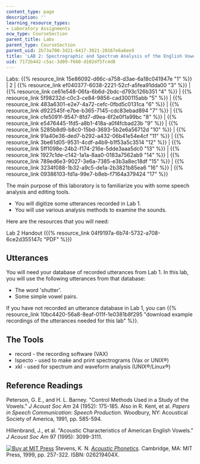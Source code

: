 ```yaml
---
content_type: page
description: ''
learning_resource_types:
- Laboratory Assignments
ocw_type: CourseSection
parent_title: Labs
parent_type: CourseSection
parent_uid: 2b73a700-3d21-6417-3921-20167e6a6ee9
title: 'LAB 2: Spectrographic and Spectrum Analysis of the English Vowel System'
uid: 7172b442-c5ac-3d09-f660-d102df5fc4d8
---
```


Labs: {{% resource_link 15e86092-d66c-a758-d3ae-6a18c041947e "1" %}} | 2 | {{% resource_link ef040377-6038-2221-52cf-a5fea91dda00 "3" %}} | {{% resource_link ce61e548-06fa-6b6d-2bdc-d793c126b351 "4" %}} | {{% resource_link 5f98232d-c0c3-ce84-9856-cad300115abb "5" %}} | {{% resource_link 483a6301-e2e7-4a72-cefc-0fbd5c0131ca "6" %}} | {{% resource_link d922545f-e7be-b365-7145-cdc83ebad894 "7" %}} | {{% resource_link cfe5091f-9547-8fd7-d9ea-6f2e0f1a99bc "8" %}} | {{% resource_link e5476445-1fd5-a8b1-418a-a0f4fcbad23b "9" %}} | {{% resource_link 5285b8d9-b8c0-15bd-3693-5b2e6a56712d "10" %}} | {{% resource_link 91a40e36-ded7-b292-a432-06b41e54e4cf "11" %}} | {{% resource_link 3be61d05-9531-4cdf-a4b9-b1f53a5c3514 "12" %}} | {{% resource_link 5ff1098e-24b2-f174-216e-5dde3aaa5dc0 "13" %}} | {{% resource_link 1927c1de-c142-1a1a-8aa0-0183a7562ab9 "14" %}} | {{% resource_link 789ed6e3-9027-3e6a-7385-e3b3a8ec18df "15" %}} | {{% resource_link 3234f088-1b32-a9c5-de1a-2b3821b85ea6 "16" %}} | {{% resource_link 09386103-fd1a-99e7-b8eb-f7164a379424 "17" %}}

The main purpose of this laboratory is to familiarize you with some speech analysis and editing tools.

*   You will digitize some utterances recorded in Lab 1.
*   You will use various analysis methods to examine the sounds.

Here are the resources that you will need:

Lab 2 Handout ({{% resource_link 04f9197a-6b74-5732-a708-6ce2d355147c "PDF" %}})

Utterances
----------

You will need your database of recorded utterances from Lab 1. In this lab, you will use the following utterances from that database:

*   The word 'shutter'.
*   Some simple vowel pairs.

If you have not recorded an utterance database in Lab 1, you can {{% resource_link 10bc4420-56a8-8eaf-011f-1e0381b8f295 "download example recordings of the utterances needed for this lab" %}}.

The Tools
---------

*   record - the recording software (VAX)
*   lspecto - used to make and print spectrograms (Vax or UNIX®)
*   xkl - used for spectrum and waveform analysis (UNIX®/Linux®)

Reference Readings
------------------

Peterson, G. E., and H. L. Barney. "Control Methods Used in a Study of the Vowels." _J Acoust Soc Am_ 24 (1952): 175-185. Also in R. Kent, et al. _Papers in Speech Communication: Speech Production._ Woodbury, NY: Acoustical Society of America, 1991, pp. 585-594.

Hillenbrand, J., et al. "Acoustic Characteristics of American English Vowels." _J Acoust Soc Am_ 97 (1995): 3099-3111.

[![Buy at MIT Press](/images/mp_logo.gif)](https://mitpress.mit.edu/books/acoustic-phonetics) Stevens, K. N. [_Acoustic Phonetics_](https://mitpress.mit.edu/books/acoustic-phonetics). Cambridge, MA: MIT Press, 1999, pp. 257-322. ISBN: 026219404X.